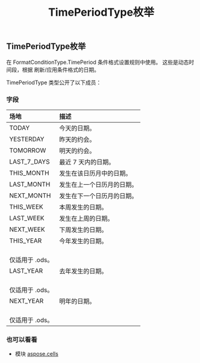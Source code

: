 ﻿---
title: TimePeriodType枚举
second_title: Aspose.Cells for Python via .NET API 参考资料
description:
type: docs
weight: 2590
url: /zh/python-net/aspose.cells/timeperiodtype/
is_root: false
---
##  TimePeriodType枚举
在 FormatConditionType.TimePeriod 条件格式设置规则中使用。
这些是动态时间段，根据
刷新/应用条件格式的日期。



TimePeriodType 类型公开了以下成员：

### 字段
|场地|描述|
| :- | :- |
| TODAY |今天的日期。|
| YESTERDAY |昨天的约会。|
| TOMORROW |明天的约会。|
| LAST_7_DAYS |最近 7 天内的日期。|
| THIS_MONTH |发生在该日历月中的日期。|
| LAST_MONTH |发生在上一个日历月的日期。|
| NEXT_MONTH |发生在下一个日历月的日期。|
| THIS_WEEK |本周发生的日期。|
| LAST_WEEK |发生在上周的日期。|
| NEXT_WEEK |下周发生的日期。|
| THIS_YEAR |今年发生的日期。<br/>仅适用于 .ods。|
| LAST_YEAR |去年发生的日期。<br/>仅适用于 .ods。|
| NEXT_YEAR |明年的日期。<br/>仅适用于 .ods。|



### 也可以看看
* 模块 [aspose.cells](..)
